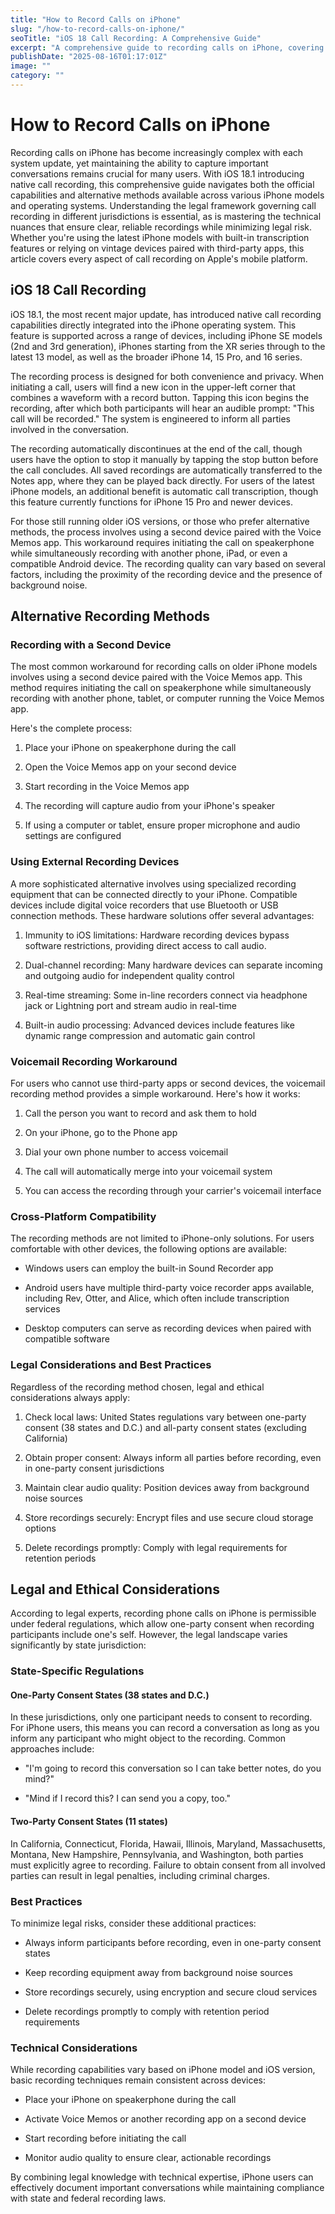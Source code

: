 ```yaml
---
title: "How to Record Calls on iPhone"
slug: "/how-to-record-calls-on-iphone/"
seoTitle: "iOS 18 Call Recording: A Comprehensive Guide"
excerpt: "A comprehensive guide to recording calls on iPhone, covering iOS 18.1 native recording, alternative methods, legal considerations, and best practices."
publishDate: "2025-08-16T01:17:01Z"
image: ""
category: ""
---
```


# How to Record Calls on iPhone

Recording calls on iPhone has become increasingly complex with each system update, yet maintaining the ability to capture important conversations remains crucial for many users. With iOS 18.1 introducing native call recording, this comprehensive guide navigates both the official capabilities and alternative methods available across various iPhone models and operating systems. Understanding the legal framework governing call recording in different jurisdictions is essential, as is mastering the technical nuances that ensure clear, reliable recordings while minimizing legal risk. Whether you're using the latest iPhone models with built-in transcription features or relying on vintage devices paired with third-party apps, this article covers every aspect of call recording on Apple's mobile platform.


## iOS 18 Call Recording

iOS 18.1, the most recent major update, has introduced native call recording capabilities directly integrated into the iPhone operating system. This feature is supported across a range of devices, including iPhone SE models (2nd and 3rd generation), iPhones starting from the XR series through to the latest 13 model, as well as the broader iPhone 14, 15 Pro, and 16 series.

The recording process is designed for both convenience and privacy. When initiating a call, users will find a new icon in the upper-left corner that combines a waveform with a record button. Tapping this icon begins the recording, after which both participants will hear an audible prompt: "This call will be recorded." The system is engineered to inform all parties involved in the conversation.

The recording automatically discontinues at the end of the call, though users have the option to stop it manually by tapping the stop button before the call concludes. All saved recordings are automatically transferred to the Notes app, where they can be played back directly. For users of the latest iPhone models, an additional benefit is automatic call transcription, though this feature currently functions for iPhone 15 Pro and newer devices.

For those still running older iOS versions, or those who prefer alternative methods, the process involves using a second device paired with the Voice Memos app. This workaround requires initiating the call on speakerphone while simultaneously recording with another phone, iPad, or even a compatible Android device. The recording quality can vary based on several factors, including the proximity of the recording device and the presence of background noise.


## Alternative Recording Methods


### Recording with a Second Device

The most common workaround for recording calls on older iPhone models involves using a second device paired with the Voice Memos app. This method requires initiating the call on speakerphone while simultaneously recording with another phone, tablet, or computer running the Voice Memos app.

Here's the complete process:

1. Place your iPhone on speakerphone during the call

2. Open the Voice Memos app on your second device

3. Start recording in the Voice Memos app

4. The recording will capture audio from your iPhone's speaker

5. If using a computer or tablet, ensure proper microphone and audio settings are configured


### Using External Recording Devices

A more sophisticated alternative involves using specialized recording equipment that can be connected directly to your iPhone. Compatible devices include digital voice recorders that use Bluetooth or USB connection methods. These hardware solutions offer several advantages:

1. Immunity to iOS limitations: Hardware recording devices bypass software restrictions, providing direct access to call audio.

2. Dual-channel recording: Many hardware devices can separate incoming and outgoing audio for independent quality control

3. Real-time streaming: Some in-line recorders connect via headphone jack or Lightning port and stream audio in real-time

4. Built-in audio processing: Advanced devices include features like dynamic range compression and automatic gain control


### Voicemail Recording Workaround

For users who cannot use third-party apps or second devices, the voicemail recording method provides a simple workaround. Here's how it works:

1. Call the person you want to record and ask them to hold

2. On your iPhone, go to the Phone app

3. Dial your own phone number to access voicemail

4. The call will automatically merge into your voicemail system

5. You can access the recording through your carrier's voicemail interface


### Cross-Platform Compatibility

The recording methods are not limited to iPhone-only solutions. For users comfortable with other devices, the following options are available:

- Windows users can employ the built-in Sound Recorder app

- Android users have multiple third-party voice recorder apps available, including Rev, Otter, and Alice, which often include transcription services

- Desktop computers can serve as recording devices when paired with compatible software


### Legal Considerations and Best Practices

Regardless of the recording method chosen, legal and ethical considerations always apply:

1. Check local laws: United States regulations vary between one-party consent (38 states and D.C.) and all-party consent states (excluding California)

2. Obtain proper consent: Always inform all parties before recording, even in one-party consent jurisdictions

3. Maintain clear audio quality: Position devices away from background noise sources

4. Store recordings securely: Encrypt files and use secure cloud storage options

5. Delete recordings promptly: Comply with legal requirements for retention periods


## Legal and Ethical Considerations

According to legal experts, recording phone calls on iPhone is permissible under federal regulations, which allow one-party consent when recording participants include one's self. However, the legal landscape varies significantly by state jurisdiction:


### State-Specific Regulations


#### One-Party Consent States (38 states and D.C.)

In these jurisdictions, only one participant needs to consent to recording. For iPhone users, this means you can record a conversation as long as you inform any participant who might object to the recording. Common approaches include:

- "I'm going to record this conversation so I can take better notes, do you mind?"

- "Mind if I record this? I can send you a copy, too."


#### Two-Party Consent States (11 states)

In California, Connecticut, Florida, Hawaii, Illinois, Maryland, Massachusetts, Montana, New Hampshire, Pennsylvania, and Washington, both parties must explicitly agree to recording. Failure to obtain consent from all involved parties can result in legal penalties, including criminal charges.


### Best Practices

To minimize legal risks, consider these additional practices:

- Always inform participants before recording, even in one-party consent states

- Keep recording equipment away from background noise sources

- Store recordings securely, using encryption and secure cloud services

- Delete recordings promptly to comply with retention period requirements


### Technical Considerations

While recording capabilities vary based on iPhone model and iOS version, basic recording techniques remain consistent across devices:

- Place your iPhone on speakerphone during the call

- Activate Voice Memos or another recording app on a second device

- Start recording before initiating the call

- Monitor audio quality to ensure clear, actionable recordings

By combining legal knowledge with technical expertise, iPhone users can effectively document important conversations while maintaining compliance with state and federal recording laws.

